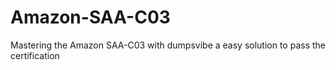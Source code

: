 # Amazon-SAA-C03
Mastering the Amazon SAA-C03 with dumpsvibe a easy solution to pass the certification
